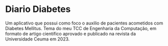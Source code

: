 # Diario Diabetes

Um aplicativo que possui como foco o auxilio de pacientes acometidos com Diabetes Mellitus. Tema do meu TCC de Engenharia da Computação, em formato de artigo cientifico aprovado e publicado na revista da Universidade Ceuma em 2023. 

